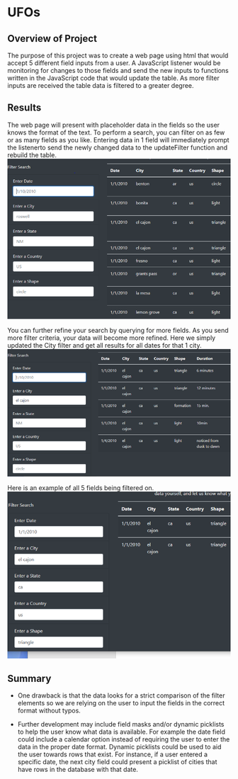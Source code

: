 # UFOs


## Overview of Project
The purpose of this project was to create a web page using html that would accept 5 different field inputs from a user.  A JavaScript listener
would be monitoring for changes to those fields and send the new inputs to functions written in the JavaScript code that would update the table. 
As more filter inputs are received the table data is filtered to a greater degree.


## Results
The web page will present with placeholder data in the fields so the user knows the format of the text.  To perform a search, you can filter on 
as few or as many fields as you like.  Entering data in 1 field will immediately prompt the listenerto send the newly changed data to the updateFilter 
function and rebuild the table.  
![Filter1 image](/static/images/Filter1.PNG)

You can further refine your search by querying for more fields.  As you send more filter criteria, your data will become more refined.  Here we simply updated
the City filter and get all results for all dates for that 1 city.
![Filter2 image](/static/images/Filter2.PNG)

Here is an example of all 5 fields being filtered on.
![Filter3 image](/static/images/Filter3.PNG)

## Summary
  * One drawback is that the data looks for a strict comparison of the filter elements so we are relying on the user to input the fields in the correct format without
  typos.
  
  * Further development may include field masks and/or dynamic picklists to help the user know what data is available.  For example the date field could include a calendar
   option instead of requiring the user to enter the data in the proper date format.  Dynamic picklists could be used to aid the user towards rows that exist.  For instance,
   if a user entered a specific date, the next city field could present a picklist of cities that have rows in the database with that date.
